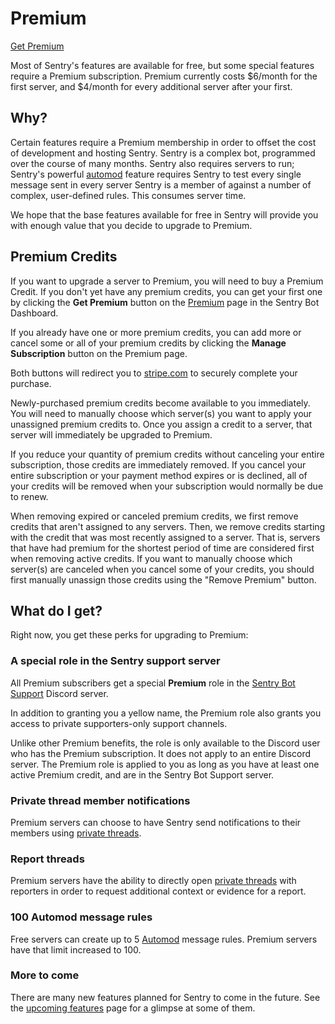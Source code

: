 # Premium

[Get Premium](https://sentrybot.gg/dashboard/premium)

Most of Sentry's features are available for free, but some special features require a Premium subscription. Premium
currently costs $6/month for the first server, and $4/month for every additional server after your first.

## Why?

Certain features require a Premium membership in order to offset the cost of development and hosting Sentry. Sentry is
a complex bot, programmed over the course of many months. Sentry also requires servers to run; Sentry's powerful
[automod](./automod/index.md) feature requires Sentry to test every single message sent in every server Sentry is a
member of against a number of complex, user-defined rules. This consumes server time.

We hope that the base features available for free in Sentry will provide you with enough value that you decide to
upgrade to Premium.

## Premium Credits

If you want to upgrade a server to Premium, you will need to buy a Premium Credit. If you don't yet have any premium
credits, you can get your first one by clicking the **Get Premium** button on the [Premium](https://sentrybot.gg/dashboard/premium)
page in the Sentry Bot Dashboard.

If you already have one or more premium credits, you can add more or cancel some or all of your premium credits by clicking
the **Manage Subscription** button on the Premium page.

Both buttons will redirect you to [stripe.com](https://stripe.com) to securely complete your purchase.

Newly-purchased premium credits become available to you immediately. You will need to manually choose which server(s)
you want to apply your unassigned premium credits to. Once you assign a credit to a server, that server will immediately
be upgraded to Premium.

If you reduce your quantity of premium credits without canceling your entire subscription, those credits are immediately
removed. If you cancel your entire subscription or your payment method expires or is declined, all of your credits will
be removed when your subscription would normally be due to renew.

When removing expired or canceled premium credits, we first remove credits that aren't assigned to any servers. Then,
we remove credits starting with the credit that was most recently assigned to a server. That is, servers that have had
premium for the shortest period of time are considered first when removing active credits. If you want to manually
choose which server(s) are canceled when you cancel some of your credits, you should first manually unassign those
credits using the "Remove Premium" button.

## What do I get?

Right now, you get these perks for upgrading to Premium:

### A special role in the Sentry support server

All Premium subscribers get a special **Premium** role in the [Sentry Bot Support](https://discord.gg/MBpzsxF5HX) Discord server.

In addition to granting you a yellow name, the Premium role also grants you access to private supporters-only support
channels.

Unlike other Premium benefits, the role is only available to the Discord user who has the Premium subscription. It does
not apply to an entire Discord server. The Premium role is applied to you as long as you have at least one active Premium
credit, and are in the Sentry Bot Support server.

### Private thread member notifications

<BoostFeatureRequired feature="private threads" level="2" />

Premium servers can choose to have Sentry send notifications to their members using [private threads](./settings.md#member-notifications).

### Report threads

<BoostFeatureRequired feature="private threads" level="2" />

Premium servers have the ability to directly open [private threads](./commands.md#mod-thread-channel) with reporters in
order to request additional context or evidence for a report.

### 100 Automod message rules

Free servers can create up to 5 [Automod](./automod/index.md) message rules. Premium servers have that limit increased
to 100.

### More to come

There are many new features planned for Sentry to come in the future. See the [upcoming features](./upcoming.md) page
for a glimpse at some of them.
